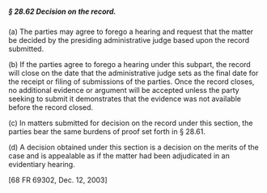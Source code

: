 ##### § 28.62 Decision on the record. #####

(a) The parties may agree to forego a hearing and request that the matter be decided by the presiding administrative judge based upon the record submitted.

(b) If the parties agree to forego a hearing under this subpart, the record will close on the date that the administrative judge sets as the final date for the receipt or filing of submissions of the parties. Once the record closes, no additional evidence or argument will be accepted unless the party seeking to submit it demonstrates that the evidence was not available before the record closed.

(c) In matters submitted for decision on the record under this section, the parties bear the same burdens of proof set forth in § 28.61.

(d) A decision obtained under this section is a decision on the merits of the case and is appealable as if the matter had been adjudicated in an evidentiary hearing.

[68 FR 69302, Dec. 12, 2003]